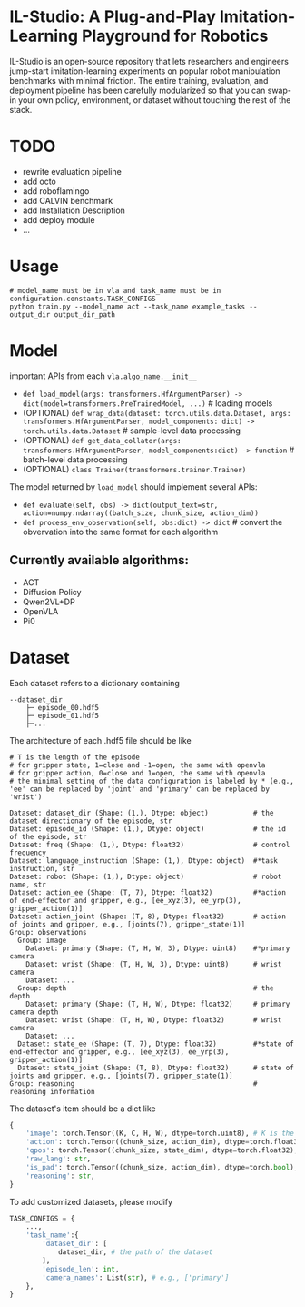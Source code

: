 # IL-Studio: A Plug-and-Play Imitation-Learning Playground for Robotics
IL-Studio is an open-source repository that lets researchers and engineers jump-start imitation-learning experiments on popular robot manipulation benchmarks with minimal friction. The entire training, evaluation, and deployment pipeline has been carefully modularized so that you can swap-in your own policy, environment, or dataset without touching the rest of the stack.


# TODO
- rewrite evaluation pipeline
- add octo
- add roboflamingo
- add CALVIN benchmark
- add Installation Description
- add deploy module 
- ...

# Usage
```shell
# model_name must be in vla and task_name must be in configuration.constants.TASK_CONFIGS
python train.py --model_name act --task_name example_tasks --output_dir output_dir_path 
```

# Model
important APIs from each `vla.algo_name.__init__`
- `def load_model(args: transformers.HfArgumentParser) -> dict(model=transformers.PreTrainedModel, ...)` # loading models
- (OPTIONAL) `def wrap_data(dataset: torch.utils.data.Dataset, args: transformers.HfArgumentParser, model_components: dict) -> torch.utils.data.Dataset` # sample-level data processing
- (OPTIONAL) `def get_data_collator(args: transformers.HfArgumentParser, model_components:dict) -> function` # batch-level data processing
- (OPTIONAL) `class Trainer(transformers.trainer.Trainer)`

The model returned by `load_model` should implement several APIs:
- `def evaluate(self, obs) -> dict(output_text=str, action=numpy.ndarray((batch_size, chunk_size, action_dim))`
- `def process_env_observation(self, obs:dict) -> dict` # convert the obvervation into the same format for each algorithm

## Currently available algorithms:
- ACT
- Diffusion Policy
- Qwen2VL+DP
- OpenVLA
- Pi0

# Dataset
Each dataset refers to a dictionary containing 
```shell
--dataset_dir
    ├─ episode_00.hdf5
    ├─ episode_01.hdf5
    ├─...
```

The architecture of each .hdf5 file should be like
```shell
# T is the length of the episode
# for gripper state, 1=close and -1=open, the same with openvla 
# for gripper action, 0=close and 1=open, the same with openvla 
# the minimal setting of the data configuration is labeled by * (e.g., 'ee' can be replaced by 'joint' and 'primary' can be replaced by 'wrist')

Dataset: dataset_dir (Shape: (1,), Dtype: object)           # the dataset directionary of the episode, str
Dataset: episode_id (Shape: (1,), Dtype: object)            # the id of the episode, str
Dataset: freq (Shape: (1,), Dtype: float32)                 # control frequency
Dataset: language_instruction (Shape: (1,), Dtype: object)  #*task instruction, str 
Dataset: robot (Shape: (1,), Dtype: object)                 # robot name, str
Dataset: action_ee (Shape: (T, 7), Dtype: float32)          #*action of end-effector and gripper, e.g., [ee_xyz(3), ee_yrp(3), gripper_action(1)] 
Dataset: action_joint (Shape: (T, 8), Dtype: float32)       # action of joints and gripper, e.g., [joints(7), gripper_state(1)]
Group: observations
  Group: image
    Dataset: primary (Shape: (T, H, W, 3), Dtype: uint8)    #*primary camera
    Dataset: wrist (Shape: (T, H, W, 3), Dtype: uint8)      # wrist camera
    Dataset: ...
  Group: depth                                              # the depth
    Dataset: primary (Shape: (T, H, W), Dtype: float32)     # primary camera depth
    Dataset: wrist (Shape: (T, H, W), Dtype: float32)       # wrist camera 
    Dataset: ...
  Dataset: state_ee (Shape: (T, 7), Dtype: float32)         #*state of end-effector and gripper, e.g., [ee_xyz(3), ee_yrp(3), gripper_action(1)] 
  Dataset: state_joint (Shape: (T, 8), Dtype: float32)      # state of joints and gripper, e.g., [joints(7), gripper_state(1)]
Group: reasoning                                            # reasoning information 
```

The dataset's item should be a dict like 
```python
{
    'image': torch.Tensor((K, C, H, W), dtype=torch.uint8), # K is the number of images (i.e., primary, wrist, ) and C is the number of channels 
    'action': torch.Tensor((chunk_size, action_dim), dtype=torch.float32),
    'qpos': torch.Tensor((chunk_size, state_dim), dtype=torch.float32),
    'raw_lang': str,
    'is_pad': torch.Tensor((chunk_size, action_dim), dtype=torch.bool),
    'reasoning': str,
}
```

To add customized datasets, please modify
```python
TASK_CONFIGS = {
    ...,
    'task_name':{
        'dataset_dir': [
            dataset_dir, # the path of the dataset
        ],
        'episode_len': int,
        'camera_names': List(str), # e.g., ['primary']
    },
}
```


